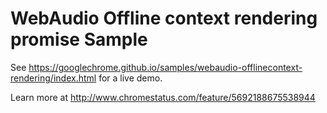 WebAudio Offline context rendering promise Sample
===
See https://googlechrome.github.io/samples/webaudio-offlinecontext-rendering/index.html for a live demo.

Learn more at http://www.chromestatus.com/feature/5692188675538944